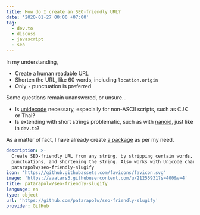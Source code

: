 ```yaml
---
title: How do I create an SEO-friendly URL?
date: '2020-01-27 00:00 +07:00'
tag:
  - dev.to
  - discuss
  - javascript
  - seo
---
```


In my understanding,

- Create a human readable URL
- Shorten the URL, like 60 words, including `location.origin`
- Only `-` punctuation is preferred

<!-- excerpt_separator -->

Some questions remain unanswered, or unsure...

- Is [unidecode](https://www.npmjs.com/package/unidecode-plus) necessary, especially for non-ASCII scripts, such as CJK or Thai?
- Is extending with short strings problematic, such as with [nanoid](https://github.com/ai/nanoid), just like in `dev.to`?

As a matter of fact, I have already create [a package](https://www.npmjs.com/package/seo-friendly-slugify) as per my need.

```yaml link
description: >-
  Create SEO-friendly URL from any string, by stripping certain words, replacing
  punctuations, and shortening the string. Also works with Unicode characters. -
  patarapolw/seo-friendly-slugify
icon: 'https://github.githubassets.com/favicons/favicon.svg'
image: 'https://avatars3.githubusercontent.com/u/21255931?s=400&v=4'
title: patarapolw/seo-friendly-slugify
language: en
type: object
url: 'https://github.com/patarapolw/seo-friendly-slugify'
provider: GitHub
```
